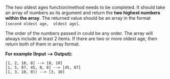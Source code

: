 The two oldest ages function/method needs to be completed. It should take an array of numbers as its argument and return the **two highest numbers within the array**. The returned value should be an array in the format `[second oldest age,  oldest age]`.

The order of the numbers passed in could be any order. The array will always include at least 2 items. If there are two or more oldest age, then return both of them in array format.

**For example (Input --> Output):**

```
[1, 2, 10, 8] --> [8, 10]
[1, 5, 87, 45, 8, 8] --> [45, 87]
[1, 3, 10, 0]) --> [3, 10]
```
